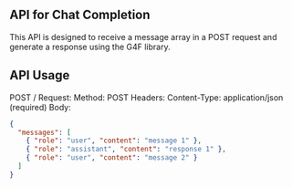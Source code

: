 ## API for Chat Completion

This API is designed to receive a message array in a POST request and generate a response using the G4F library.

## API Usage

POST /
Request:
Method: POST
Headers:
Content-Type: application/json (required)
Body:

```JSON
{
  "messages": [
    { "role": "user", "content": "message 1" },
    { "role": "assistant", "content": "response 1" },
    { "role": "user", "content": "message 2" }
  ]
}
```